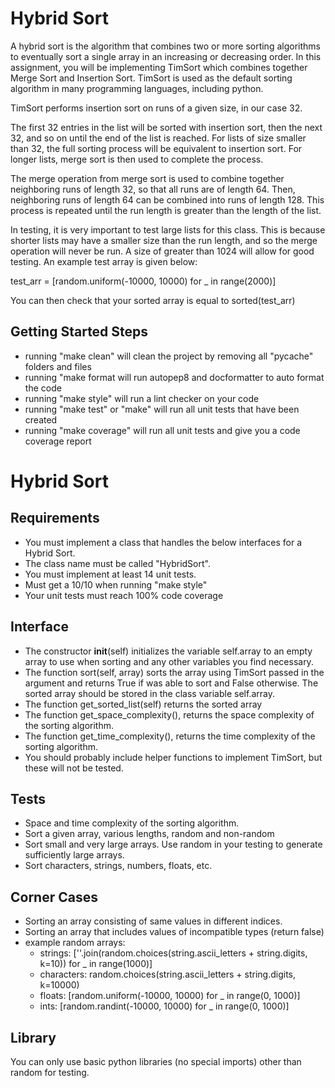 # Hybrid Sort

A hybrid sort is the algorithm that combines two or more sorting algorithms to eventually sort a single array in an increasing or decreasing order. In this assignment, you will be implementing TimSort which combines together Merge Sort and Insertion Sort. TimSort is used as the default sorting algorithm in many programming languages, including python.

TimSort performs insertion sort on runs of a given size, in our case 32. 

The first 32 entries in the list will be sorted with insertion sort, then the next 32, and so on until the end of the list is reached. For lists of size smaller than 32, the full sorting process will be equivalent to insertion sort. For longer lists, merge sort is then used to complete the process. 

The merge operation from merge sort is used to combine together neighboring runs of length 32, so that all runs are of length 64. Then, neighboring runs of length 64 can be combined into runs of length 128. This process is repeated until the run length is greater than the length of the list.

In testing, it is very important to test large lists for this class. This is because shorter lists may have a smaller size than the run length, and so the merge operation will never be run. A size of greater than 1024 will allow for good testing. An example test array is given below:

test_arr = [random.uniform(-10000, 10000) for _ in range(2000)]

You can then check that your sorted array is equal to sorted(test_arr)

## Getting Started Steps

- running "make clean" will clean the project by removing all "pycache" folders and files
- running "make format will run autopep8 and docformatter to auto format the code
- running "make style" will run a lint checker on your code
- running "make test" or "make" will run all unit tests that have been created
- running "make coverage" will run all unit tests and give you a code coverage report

# Hybrid Sort

## Requirements

- You must implement a class that handles the below interfaces for a Hybrid Sort.
- The class name must be called "HybridSort".
- You must implement at least 14 unit tests.
- Must get a 10/10 when running "make style"
- Your unit tests must reach 100% code coverage

## Interface

- The constructor __init__(self) initializes the variable self.array to an empty array to use when sorting and any other variables you find necessary.
- The function sort(self, array) sorts the array using TimSort passed in the argument and returns True if was able to sort and False otherwise. The sorted array should be stored in the class variable self.array.
- The function get_sorted_list(self) returns the sorted array
- The function get_space_complexity(), returns the space complexity of the sorting algorithm.
- The function get_time_complexity(), returns the time complexity of the sorting algorithm.
- You should probably include helper functions to implement TimSort, but these will not be tested.

## Tests

- Space and time complexity of the sorting algorithm.
- Sort a given array, various lengths, random and non-random
- Sort small and very large arrays. Use random in your testing to generate sufficiently large arrays.
- Sort characters, strings, numbers, floats, etc.

## Corner Cases

- Sorting an array consisting of same values in different indices.
- Sorting an array that includes values of incompatible types (return false)
- example random arrays:
  - strings: [''.join(random.choices(string.ascii_letters + string.digits, k=10)) for _ in range(1000)]
  - characters: random.choices(string.ascii_letters + string.digits, k=10000)
  - floats: [random.uniform(-10000, 10000) for _ in range(0, 1000)]
  - ints: [random.randint(-10000, 10000) for _ in range(0, 1000)]

## Library

You can only use basic python libraries (no special imports) other than random for testing.
